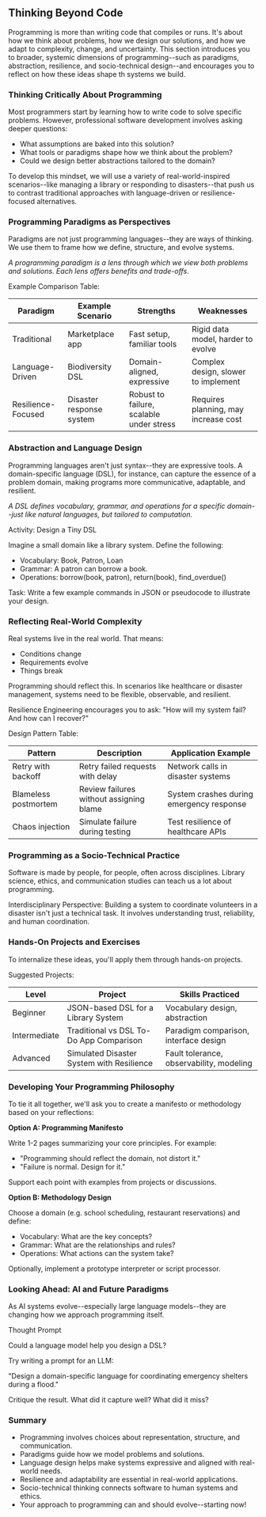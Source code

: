 
## Thinking Beyond Code

Programming is more than writing code that compiles or runs. It's about how we think about problems,
how we design our solutions, and how we adapt to complexity, change, and uncertainty. This section
introduces you to broader, systemic dimensions of programming--such as paradigms, abstraction,
resilience, and socio-technical design--and encourages you to reflect on how these ideas shape th
systems we build.


### Thinking Critically About Programming

Most programmers start by learning how to write code to solve specific problems. However, professional
software development involves asking deeper questions:
- What assumptions are baked into this solution?
- What tools or paradigms shape how we think about the problem?
- Could we design better abstractions tailored to the domain?

To develop this mindset, we will use a variety of real-world-inspired scenarios--like managing a
library or responding to disasters--that push us to contrast traditional approaches with language-driven
or resilience-focused alternatives.



### Programming Paradigms as Perspectives

Paradigms are not just programming languages--they are ways of thinking. We use them to frame how we define,
structure, and evolve systems.

*A programming paradigm is a lens through which we view both problems and solutions. Each lens offers benefits and trade-offs.*

Example Comparison Table:

| Paradigm            | Example Scenario         | Strengths                              | Weaknesses                           |
|---------------------|--------------------------|----------------------------------------|--------------------------------------|
| Traditional         | Marketplace app          | Fast setup, familiar tools             | Rigid data model, harder to evolve   |
| Language-Driven     | Biodiversity DSL         | Domain-aligned, expressive             | Complex design, slower to implement  |
| Resilience-Focused  | Disaster response system | Robust to failure, scalable under stress | Requires planning, may increase cost |



### Abstraction and Language Design

Programming languages aren't just syntax--they are expressive tools. A domain-specific language (DSL),
for instance, can capture the essence of a problem domain, making programs more communicative, adaptable, and resilient.

*A DSL defines vocabulary, grammar, and operations for a specific domain--just like natural languages, but tailored to computation.*

Activity: Design a Tiny DSL

Imagine a small domain like a library system. Define the following:
- Vocabulary: Book, Patron, Loan
- Grammar: A patron can borrow a book.
- Operations: borrow(book, patron), return(book), find_overdue()

Task: Write a few example commands in JSON or pseudocode to illustrate your design.



### Reflecting Real-World Complexity

Real systems live in the real world. That means:
- Conditions change
- Requirements evolve
- Things break

Programming should reflect this. In scenarios like healthcare or disaster management, systems
need to be flexible, observable, and resilient.

Resilience Engineering encourages you to ask: "How will my system fail? And how can I recover?"

Design Pattern Table:

| Pattern                | Description                               | Application Example                     |
|------------------------|-------------------------------------------|------------------------------------------|
| Retry with backoff     | Retry failed requests with delay          | Network calls in disaster systems        |
| Blameless postmortem   | Review failures without assigning blame   | System crashes during emergency response |
| Chaos injection        | Simulate failure during testing           | Test resilience of healthcare APIs       |




### Programming as a Socio-Technical Practice

Software is made by people, for people, often across disciplines. Library science, ethics, and communication
studies can teach us a lot about programming.

Interdisciplinary Perspective: Building a system to coordinate volunteers in a disaster isn't just a technical
task. It involves understanding trust, reliability, and human coordination.



### Hands-On Projects and Exercises

To internalize these ideas, you'll apply them through hands-on projects.

Suggested Projects:

| Level       | Project                                    | Skills Practiced                         |
|-------------|---------------------------------------------|-------------------------------------------|
| Beginner    | JSON-based DSL for a Library System         | Vocabulary design, abstraction            |
| Intermediate| Traditional vs DSL To-Do App Comparison     | Paradigm comparison, interface design     |
| Advanced    | Simulated Disaster System with Resilience   | Fault tolerance, observability, modeling  |




### Developing Your Programming Philosophy

To tie it all together, we'll ask you to create a manifesto or methodology based on your reflections:

__Option A: Programming Manifesto__

Write 1-2 pages summarizing your core principles. For example:
- "Programming should reflect the domain, not distort it."
- "Failure is normal. Design for it."

Support each point with examples from projects or discussions.

__Option B: Methodology Design__

Choose a domain (e.g. school scheduling, restaurant reservations) and define:
- Vocabulary: What are the key concepts?
- Grammar: What are the relationships and rules?
- Operations: What actions can the system take?

Optionally, implement a prototype interpreter or script processor.



### Looking Ahead: AI and Future Paradigms

As AI systems evolve--especially large language models--they are changing how we approach programming itself.

Thought Prompt

Could a language model help you design a DSL?

Try writing a prompt for an LLM:

"Design a domain-specific language for coordinating emergency shelters during a flood."

Critique the result. What did it capture well? What did it miss?



### Summary

- Programming involves choices about representation, structure, and communication.
- Paradigms guide how we model problems and solutions.
- Language design helps make systems expressive and aligned with real-world needs.
- Resilience and adaptability are essential in real-world applications.
- Socio-technical thinking connects software to human systems and ethics.
- Your approach to programming can and should evolve--starting now!


